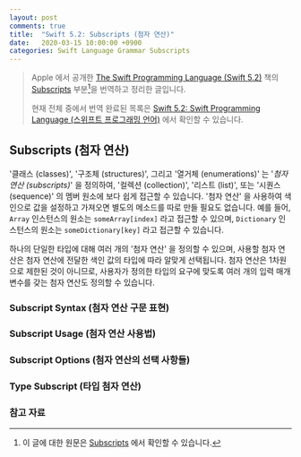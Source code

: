 ```yaml
---
layout: post
comments: true
title:  "Swift 5.2: Subscripts (첨자 연산)"
date:   2020-03-15 10:00:00 +0900
categories: Swift Language Grammar Subscripts
---
```


> Apple 에서 공개한 [The Swift Programming Language (Swift 5.2)](https://docs.swift.org/swift-book/) 책의 [Subscripts](https://docs.swift.org/swift-book/LanguageGuide/Subscripts.html) 부분[^Subscripts]을 번역하고 정리한 글입니다.
>
> 현재 전체 중에서 번역 완료된 목록은 [Swift 5.2: Swift Programming Language (스위프트 프로그래밍 언어)](http://xho95.github.io/swift/programming/language/grammar/2017/02/27/The-Swift-Programming-Language.html) 에서 확인할 수 있습니다.

## Subscripts (첨자 연산)

'클래스 (classes)', '구조체 (structures)', 그리고 '열거체 (enumerations)' 는 '_첨자 연산 (subscripts)_' 을 정의하여, '컬렉션 (collection)', '리스트 (list)', 또는 '시퀀스 (sequence)' 의 멤버 원소에 보다 쉽게 접근할 수 있습니다. '첨자 연산' 을 사용하여 색인으로 값을 설정하고 가져오면 별도의 메소드를 따로 만들 필요도 없습니다. 예를 들어, `Array` 인스턴스의 원소는 `someArray[index]` 라고 접근할 수 있으며, `Dictionary` 인스턴스의 원소는 `someDictionary[key]` 라고 접근할 수 있습니다.

하나의 단일한 타입에 대해 여러 개의 '첨자 연산' 을 정의할 수 있으며, 사용할 첨자 연산은 첨자 연산에 전달한 색인 값의 타입에 따라 알맞게 선택됩니다. 첨자 연산은 1차원으로 제한된 것이 아니므로, 사용자가 정의한 타입의 요구에 맞도록 여러 개의 입력 매개 변수를 갖는 첨자 연산도 정의할 수 있습니다.

### Subscript Syntax (첨자 연산 구문 표현)

### Subscript Usage (첨자 연산 사용법)

### Subscript Options (첨자 연산의 선택 사항들)

### Type Subscript (타입 첨자 연산)

### 참고 자료

[^Subscripts]: 이 글에 대한 원문은 [Subscripts](https://docs.swift.org/swift-book/LanguageGuide/Subscripts.html) 에서 확인할 수 있습니다.
